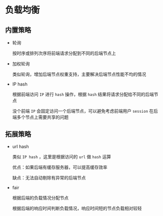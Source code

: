 # 负载均衡

## 内置策略

- 轮询

  按时序或排列次序将前端请求分配到不同的后端节点上

- 加权轮询

  类似轮询，增加后端节点权重支持，主要解决后端节点性能不均的情况

- IP hash

  根据前端访问 `IP` 进行 `hash` 操作，根据 `hash` 结果将请求分配给不同的后端节点

  没个前端 `IP` 会固定访问一个后端节点，可以避免考虑前端用户 `session` 在后端多个节点上需要共享的问题

## 拓展策略

- url hash

  类似 `IP hash` ，这里是根据访问的 `url` 做 `hash` 运算

  优点：如果后端有缓存服务器，可以提高缓存效率

  缺点：无法自动剔除有异常的后端节点

- fair

  根据后端的负载情况分配节点

  根据后端的响应时间判断负载情况，响应时间短的节点负载相对较轻